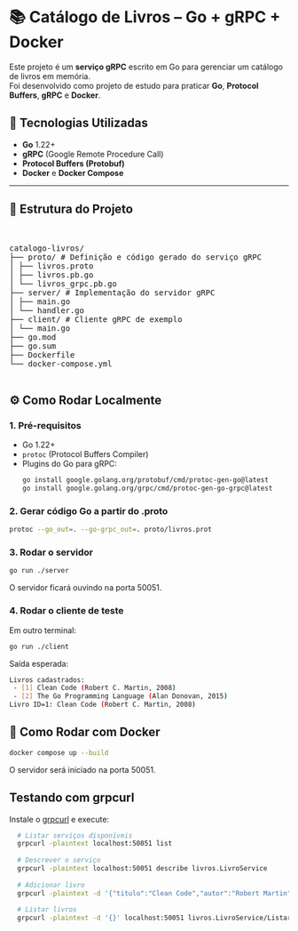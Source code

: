 # 📚 Catálogo de Livros – Go + gRPC + Docker

Este projeto é um **serviço gRPC** escrito em Go para gerenciar um catálogo de livros em memória.  
Foi desenvolvido como projeto de estudo para praticar **Go**, **Protocol Buffers**, **gRPC** e **Docker**.

## 🚀 Tecnologias Utilizadas
- **Go** 1.22+
- **gRPC** (Google Remote Procedure Call)
- **Protocol Buffers (Protobuf)**
- **Docker** e **Docker Compose**

---

## 📂 Estrutura do Projeto

<pre> 

catalogo-livros/
├── proto/ # Definição e código gerado do serviço gRPC
│ ├── livros.proto
│ ├── livros.pb.go
│ └── livros_grpc.pb.go
├── server/ # Implementação do servidor gRPC
│ ├── main.go
│ └── handler.go
├── client/ # Cliente gRPC de exemplo
│ └── main.go
├── go.mod
├── go.sum
├── Dockerfile
└── docker-compose.yml

</pre>

## ⚙️ Como Rodar Localmente

### 1. Pré-requisitos
- Go 1.22+
- `protoc` (Protocol Buffers Compiler)
- Plugins do Go para gRPC:
  ```bash
  go install google.golang.org/protobuf/cmd/protoc-gen-go@latest
  go install google.golang.org/grpc/cmd/protoc-gen-go-grpc@latest

### 2. Gerar código Go a partir do .proto
  ```bash
  protoc --go_out=. --go-grpc_out=. proto/livros.prot
  ```

### 3. Rodar o servidor
  ```bash
  go run ./server
  ```
  O servidor ficará ouvindo na porta 50051.

### 4. Rodar o cliente de teste

Em outro terminal:
  ```bash
  go run ./client
  ```

Saída esperada:
  ```bash
  Livros cadastrados:
   - [1] Clean Code (Robert C. Martin, 2008)
   - [2] The Go Programming Language (Alan Donovan, 2015)
  Livro ID=1: Clean Code (Robert C. Martin, 2008)
  ```

## 🐳 Como Rodar com Docker
  ```bash
  docker compose up --build
  ```

O servidor será iniciado na porta 50051.

## Testando com grpcurl

Instale o <a href="https://github.com/fullstorydev/grpcurl/releases">grpcurl</a> e execute:

  ```bash
    # Listar serviços disponíveis
    grpcurl -plaintext localhost:50051 list
    
    # Descrever o serviço
    grpcurl -plaintext localhost:50051 describe livros.LivroService
    
    # Adicionar livro
    grpcurl -plaintext -d '{"titulo":"Clean Code","autor":"Robert Martin","ano":2008}' localhost:50051 livros.LivroService/AdicionarLivro
    
    # Listar livros
    grpcurl -plaintext -d '{}' localhost:50051 livros.LivroService/ListarLivros
  ```
  








